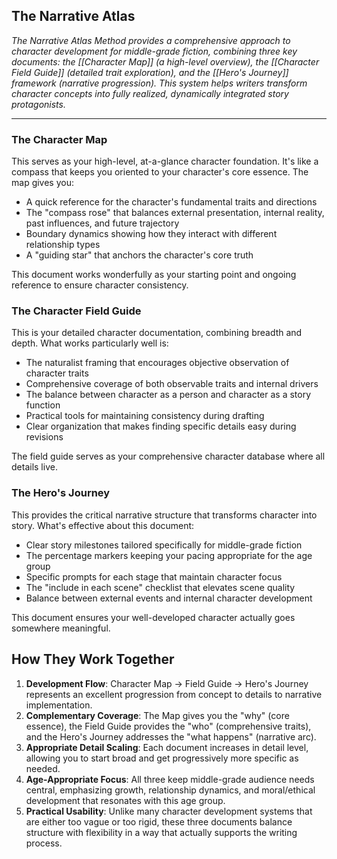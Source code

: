 ## The Narrative Atlas

*The Narrative Atlas Method provides a comprehensive approach to character development for middle-grade fiction, combining three key documents: the [[Character Map]] (a high-level overview), the [[Character Field Guide]] (detailed trait exploration), and the [[Hero's Journey]] framework (narrative progression). This system helps writers transform character concepts into fully realized, dynamically integrated story protagonists.*

---
### The Character Map

This serves as your high-level, at-a-glance character foundation. It's like a compass that keeps you oriented to your character's core essence. The map gives you:

- A quick reference for the character's fundamental traits and directions
- The "compass rose" that balances external presentation, internal reality, past influences, and future trajectory
- Boundary dynamics showing how they interact with different relationship types
- A "guiding star" that anchors the character's core truth

This document works wonderfully as your starting point and ongoing reference to ensure character consistency.

### The Character Field Guide

This is your detailed character documentation, combining breadth and depth. What works particularly well is:

- The naturalist framing that encourages objective observation of character traits
- Comprehensive coverage of both observable traits and internal drivers
- The balance between character as a person and character as a story function
- Practical tools for maintaining consistency during drafting
- Clear organization that makes finding specific details easy during revisions

The field guide serves as your comprehensive character database where all details live.

### The Hero's Journey

This provides the critical narrative structure that transforms character into story. What's effective about this document:

- Clear story milestones tailored specifically for middle-grade fiction
- The percentage markers keeping your pacing appropriate for the age group
- Specific prompts for each stage that maintain character focus
- The "include in each scene" checklist that elevates scene quality
- Balance between external events and internal character development

This document ensures your well-developed character actually goes somewhere meaningful.

## How They Work Together

1. **Development Flow**: Character Map → Field Guide → Hero's Journey represents an excellent progression from concept to details to narrative implementation.
2. **Complementary Coverage**: The Map gives you the "why" (core essence), the Field Guide provides the "who" (comprehensive traits), and the Hero's Journey addresses the "what happens" (narrative arc).
3. **Appropriate Detail Scaling**: Each document increases in detail level, allowing you to start broad and get progressively more specific as needed.
4. **Age-Appropriate Focus**: All three keep middle-grade audience needs central, emphasizing growth, relationship dynamics, and moral/ethical development that resonates with this age group.
5. **Practical Usability**: Unlike many character development systems that are either too vague or too rigid, these three documents balance structure with flexibility in a way that actually supports the writing process.